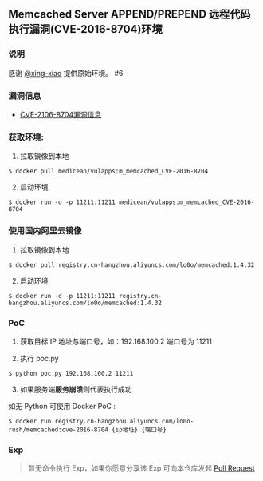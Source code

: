 ## Memcached Server APPEND/PREPEND 远程代码执行漏洞(CVE-2016-8704)环境

### 说明

 感谢 [@xing-xiao](https://github.com/xing-xiao) 提供原始环境。 #6

### 漏洞信息

 * [CVE-2106-8704漏洞信息](http://www.talosintelligence.com/reports/TALOS-2016-0219/)

### 获取环境:

1. 拉取镜像到本地

 ```
$ docker pull medicean/vulapps:m_memcached_CVE-2016-8704
 ```

2. 启动环境

 ```
$ docker run -d -p 11211:11211 medicean/vulapps:m_memcached_CVE-2016-8704
 ```

### 使用国内阿里云镜像

1. 拉取镜像到本地

 ```
$ docker pull registry.cn-hangzhou.aliyuncs.com/lo0o/memcached:1.4.32
 ```

2. 启动环境

 ```
$ docker run -d -p 11211:11211 registry.cn-hangzhou.aliyuncs.com/lo0o/memcached:1.4.32
 ```

### PoC

1. 获取目标 IP 地址与端口号，如：192.168.100.2 端口号为 11211

2. 执行 poc.py

```
$ python poc.py 192.168.100.2 11211
```
3. 如果服务端**服务崩溃**则代表执行成功

如无 Python 可使用 Docker PoC :

```
$ docker run registry.cn-hangzhou.aliyuncs.com/lo0o-rush/memcached:cve-2016-8704 {ip地址} {端口号}
```

### Exp

> 暂无命令执行 Exp，如果你愿意分享该 Exp 可向本仓库发起 [Pull Request](https://github.com/Medicean/VulApps/compare)
